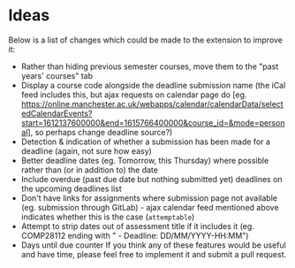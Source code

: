 # Ideas
Below is a list of changes which could be made to the extension to improve it:
- Rather than hiding previous semester courses, move them to the "past years' courses" tab
- Display a course code alongside the deadline submission name (the iCal feed includes this, but ajax requests on calendar page do [eg. https://online.manchester.ac.uk/webapps/calendar/calendarData/selectedCalendarEvents?start=1612137600000&end=1615766400000&course_id=&mode=personal], so perhaps change deadline source?)
- Detection & indication of whether a submission has been made for a deadline (again, not sure how easy)
- Better deadline dates (eg. Tomorrow, this Thursday) where possible rather than (or in addition to) the date
- Include overdue (past due date but nothing submitted yet) deadlines on the upcoming deadlines list
- Don't have links for assignments where submission page not available (eg. submission through GitLab) - ajax calendar feed mentioned above indicates whether this is the case (`attemptable`)
- Attempt to strip dates out of assessment title if it includes it (eg. COMP28112 ending with " - Deadline: DD/MM/YYYY-HH:MM")
- Days until due counter
If you think any of these features would be useful and have time, please feel free to implement it and submit a pull request.
